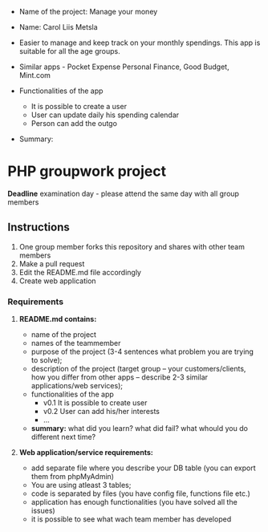 * Name of the project: Manage your money
* Name: Carol Liis Metsla
* Easier to manage and keep track on your monthly spendings. This app is suitable for all the age groups.
* Similar apps - Pocket Expense Personal Finance, Good Budget, Mint.com
* Functionalities of the app
     - It is possible to create a user
     - User can update daily his spending calendar
     - Person can add the outgo

* Summary:


# PHP groupwork project
**Deadline** examination day - please attend the same day with all group members

## Instructions
1. One group member forks this repository and shares with other team members
2. Make a pull request
3. Edit the README.md file accordingly
4. Create web application

### Requirements

1. **README.md contains:**
    * name of the project
    * names of the teammember
    * purpose of the project (3-4 sentences what problem you are trying to solve);
    * description of the project (target group – your customers/clients, how you differ from other apps – describe 2-3 similar applications/web services);
    * functionalities of the app
        * v0.1 It is possible to create user
        * v0.2 User can add his/her interests
        * ...
    * **summary:** what did you learn? what did fail? what whould you do different next time?


2. **Web application/service requirements:**
    * add separate file where you describe your DB table (you can export them from phpMyAdmin)
    * You are using atleast 3 tables;
    * code is separated by files (you have config file, functions file etc.)
    * application has enough functionalities (you have solved all the issues)
    * it is possible to see what wach team member has developed
